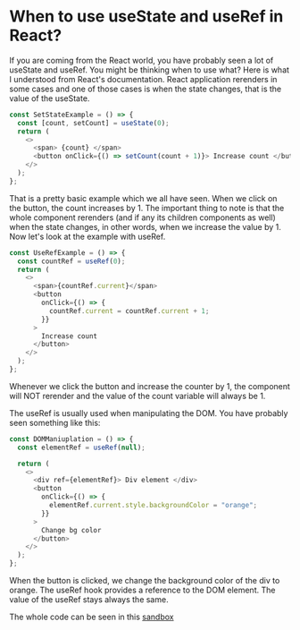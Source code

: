 # When to use useState and useRef in React?

If you are coming from the React world, you have probably seen a lot of useState and useRef. You might be thinking when to use what? Here is what I understood from React's documentation. React application rerenders in some cases and one of those cases is when the state changes, that is the value of the useState.

```javascript
const SetStateExample = () => {
  const [count, setCount] = useState(0);
  return (
    <>
      <span> {count} </span>
      <button onClick={() => setCount(count + 1)}> Increase count </button>
    </>
  );
};
```

That is a pretty basic example which we all have seen. When we click on the button, the count increases by 1. The important thing to note is that the whole component rerenders (and if any its children components as well) when the state changes, in other words, when we increase the value by 1. Now let's look at the example with useRef.

```javascript
const UseRefExample = () => {
  const countRef = useRef(0);
  return (
    <>
      <span>{countRef.current}</span>
      <button
        onClick={() => {
          countRef.current = countRef.current + 1;
        }}
      >
        Increase count
      </button>
    </>
  );
};
```

Whenever we click the button and increase the counter by 1, the component will NOT rerender and the value of the count variable will always be 1.

The useRef is usually used when manipulating the DOM. You have probably seen something like this:

```javascript
const DOMManiuplation = () => {
  const elementRef = useRef(null);

  return (
    <>
      <div ref={elementRef}> Div element </div>
      <button
        onClick={() => {
          elementRef.current.style.backgroundColor = "orange";
        }}
      >
        Change bg color
      </button>
    </>
  );
};
```

When the button is clicked, we change the background color of the div to orange. The useRef hook provides a reference to the DOM element. The value of the useRef stays always the same.

The whole code can be seen in this [sandbox](https://codesandbox.io/p/sandbox/usestate-vs-useref-gzwdnf?file=%2Fsrc%2FApp.js%3A35%2C23)
